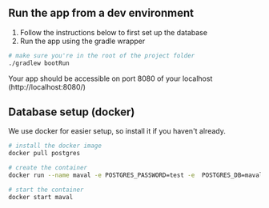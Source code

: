 ## Run the app from a dev environment

1. Follow the instructions below to first set up the database
2. Run the app using the gradle wrapper

```bash
# make sure you're in the root of the project folder
./gradlew bootRun
```

Your app should be accessible on port 8080 of your localhost (http://localhost:8080/)

## Database setup (docker)

We use docker for easier setup, so install it if you haven't already.

```bash
# install the docker image
docker pull postgres

# create the container
docker run --name maval -e POSTGRES_PASSWORD=test -e  POSTGRES_DB=maval -d -p 5001:5432 postgres

# start the container
docker start maval
```
